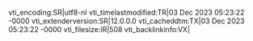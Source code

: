 vti_encoding:SR|utf8-nl
vti_timelastmodified:TR|03 Dec 2023 05:23:22 -0000
vti_extenderversion:SR|12.0.0.0
vti_cacheddtm:TX|03 Dec 2023 05:23:22 -0000
vti_filesize:IR|508
vti_backlinkinfo:VX|
